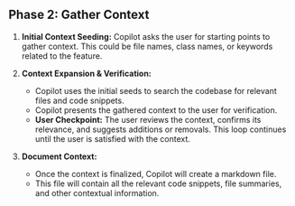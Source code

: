 ## Phase 2: Gather Context

1.  **Initial Context Seeding:** Copilot asks the user for starting points to gather context. This could be file names, class names, or keywords related to the feature.

2.  **Context Expansion & Verification:**
    *   Copilot uses the initial seeds to search the codebase for relevant files and code snippets.
    *   Copilot presents the gathered context to the user for verification.
    *   **User Checkpoint:** The user reviews the context, confirms its relevance, and suggests additions or removals. This loop continues until the user is satisfied with the context.

3.  **Document Context:**
    *   Once the context is finalized, Copilot will create a markdown file.
    *   This file will contain all the relevant code snippets, file summaries, and other contextual information.
